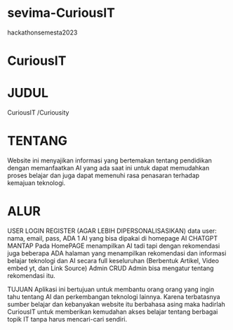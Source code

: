 # sevima-CuriousIT
hackathonsemesta2023

# CuriousIT

# JUDUL
CuriousIT /Curiousity

# TENTANG
Website ini menyajikan informasi yang bertemakan tentang pendidikan dengan memanfaatkan AI yang ada saat ini untuk dapat memudahkan proses belajar dan juga dapat memenuhi rasa penasaran terhadap kemajuan teknologi.

# ALUR
USER LOGIN REGISTER (AGAR LEBIH DIPERSONALISASIKAN)
data user: nama, email, pass, 
ADA 1 AI yang bisa dipakai di homepage AI CHATGPT MANTAP
Pada HomePAGE menampilkan AI tadi tapi dengan rekomendasi juga beberapa
ADA halaman yang menampilkan rekomendasi dan informasi belajar teknologi dan AI secara full keseluruhan (Berbentuk Artikel, Video embed yt, dan Link Source)
Admin CRUD
Admin bisa mengatur tentang rekomendasi itu.

TUJUAN
Aplikasi ini bertujuan untuk membantu orang orang yang ingin tahu tentang AI dan perkembangan teknologi lainnya. Karena terbatasnya sumber belajar dan kebanyakan website itu berbahasa asing maka hadirlah CuriousIT untuk memberikan kemudahan akses belajar tentang berbagai topik IT tanpa harus mencari-cari sendiri.
